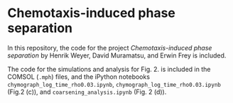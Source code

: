 # Chemotaxis-induced phase separation

In this repository, the code for the project *Chemotaxis-induced phase separation* 
by Henrik Weyer, David Muramatsu, and Erwin Frey is included. 

The code for the simulations and analysis for Fig. 2. is included in the COMSOL (`.mph`) files, 
and the iPython notebooks `chymograph_log_time_rho0.03.ipynb`, `chymograph_log_time_rho0.03.ipynb` (Fig.2 (c)),
and `coarsening_analysis.ipynb` (Fig. 2 (d)).
